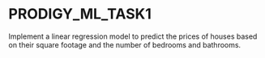# PRODIGY_ML_TASK1
Implement a linear regression model to predict the prices of houses based on their square footage and the number of bedrooms and bathrooms.
